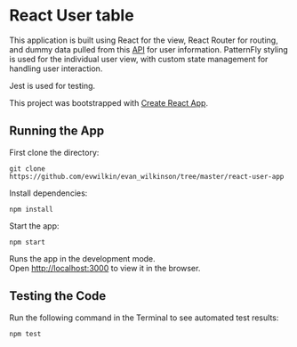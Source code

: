 # React User table

This application is built using React for the view, React Router for routing, and dummy data pulled from this [API](http://jsonplaceholder.typicode.com/users) for user information.  PatternFly styling is used for the individual user view, with custom state management for handling user interaction.

Jest is used for testing.

This project was bootstrapped with [Create React App](https://github.com/facebook/create-react-app).

## Running the App

First clone the directory:

`git clone https://github.com/evwilkin/evan_wilkinson/tree/master/react-user-app`

Install dependencies:

`npm install`

Start the app:

`npm start`

Runs the app in the development mode.<br>
Open [http://localhost:3000](http://localhost:3000) to view it in the browser.

## Testing the Code

Run the following command in the Terminal to see automated test results:

`npm test`

